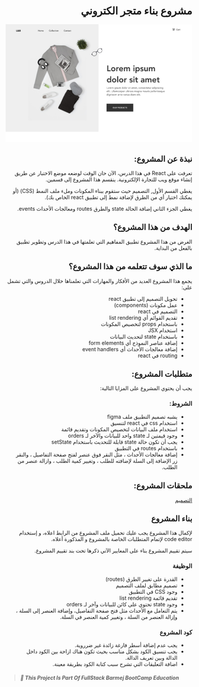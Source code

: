 <h1 dir="rtl"> مشروع بناء متجر الكتروني</h1>

![demo](src/img/screenshot.png)

<h2 dir="rtl">نبذة عن المشروع:</h2>

<div dir="rtl">
<p>تعرفت على React في هذا الدرس، الآن حان الوقت لوضعه موضع الاختبار عن طريق إنشاء موقع ويب للتجارة الإلكترونية. ينقسم هذا المشروع إلى قسمين.
</p>
<p>
يغطي القسم الأول, التصميم حيث ستقوم ببناء المكونات وملء ملف النمط (CSS) (أو يمكنك اختيار أي من الطرق لإضافة نمط إلى تطبيق react الخاص بك).
</p>
<p>يغطي الجزء الثاني إضافة الحالة state والطرق routes ومعالجات الأحداث events.</p>
</div>

<h2 dir="rtl">الهدف من هذا المشروع؟ </h2>
<div dir="rtl">الغرض من هذا المشروع تطبيق المفاهيم التي تعلمتها في هذا الدرس وتطوير تطبيق بالفعل من البداية.</div>

<h2 dir="rtl">ما الذي سوف تتعلمه من هذا المشروع؟</h2>
<div dir="rtl">
<p>يجمع هذا المشروع العديد من الأفكار والمهارات التي تعلمناها خلال الدروس والتي تشمل على:
</p>
<ul>
<li dir="rtl">تحويل التصميم إلى تطبيق react</li>
<li dir="rtl">عمل مكونات (components)</li>
<li dir="rtl">التصميم في react</li>
<li dir="rtl">تقديم القوائم أي list rendering</li>
<li dir="rtl">باستخدام props لتخصيص المكونات</li>
<li dir="rtl">استخدام JSX</li>
<li dir="rtl">باستخدام state لتحديث البيانات</li>
<li dir="rtl">إضافة عناصر النموذج أي form elements</li>
<li dir="rtl">إضافة معالجات الأحداث أي event handlers</li>
<li dir="rtl">routing في react</li>
</ul>
</div>

<h2 dir="rtl">متطلبات المشروع: </h2>
<p dir="rtl">يجب أن يحتوي المشروع على المزايا التالية:</p>

<h3 dir="rtl">الشروط:</h3>
<div dir="rtl">
<ul>
<li dir="rtl">يشبه تصميم التطبيق ملف figma</li>
<li dir="rtl">استخدام css في react لتنسيق</li>
<li dir="rtl">استخدام ملف البيانات لتخصيص المكونات وتقديم قائمة</li>
<li dir="rtl"> وجود قيمتين لـ state واحد للبيانات والآخر لـ orders</li>
<li dir="rtl">يجب أن تكون حالة state قابلة للتحديث باستخدام setState</li>
<li dir="rtl">باستخدام routes في التطبيق</li>
<li dir="rtl">إضافة معالجات الأحداث ، مثل النقر فوق عنصر لفتح صفحة التفاصيل ، والنقر زر الإضافة إلى السلة لإضافته للطلب ، وتغيير كمية الطلب ، وازالة عنصر من الطلب.</li>
</ul>
</div>

<h2 dir="rtl"> ملحقات المشروع:</h2>
<p dir="rtl">
<a href="https://www.figma.com/proto/OYKnwc9t4ym4Bx6J6pTtc7/e-commerce-L%26B?node-id=3%3A2&viewport=-4583%2C-79%2C1.3125267028808594&scaling=min-zoom">التصميم</a>
</p>

<h2 dir="rtl">بناء المشروع</h2>
<p dir="rtl">لإكمال هذا المشروع يجب عليك تحميل ملف المشروع من الرابط اعلاه، و إستخدام code editor لإتمام المتطلبات الخاصة بالمشروع و المذكورة أعلاه.</p>
<p dir="rtl">سيتم تقييم المشروع بناء على المعايير الآتي ذكرها تحت بند تقييم المشروع.</p>

<h3 dir="rtl">الوظيفة</h3>
<div dir="rtl">
<ul>
<li dir="rtl">القدرة على تغيير الطرق (routes)</li>
<li dir="rtl">تصميم مطابق لملف التصميم</li>
<li dir="rtl">وجود CSS في التطبيق</li>
<li dir="rtl">تقديم قائمة list rendering</li>
<li dir="rtl">وجود state تحتوي على كائن للبيانات وآخر لـ orders</li>
<li dir="rtl">يتم التعامل مع الأحداث مثل فتح صفحة التفاصيل، وإضافة العنصر إلى السلة ، وإزالة العنصر من السلة ، وتغيير كمية العنصر في السلة.</li>
</ul>
</div>

<h3 dir="rtl">كود المشروع</h3>
<div dir="rtl">
<ul>
<li dir="rtl">يجب عدم إضافة أسطر فارغة زائدة غير ضرروية.</li>
<li dir="rtl">يجب تنسيق الكود بشكل مناسب بحيث تكون هناك ازاحة بين الكود داخل الدالة وبين تعريف الدالة.</li>
<li dir="rtl">اضافة التعليقات التي تشرح سبب كتابة الكود بطريقة معينة.</li>
</ul>
</div>

> ##### :red_circle: This Project Is Part Of FullStack Barmej BootCamp Education
